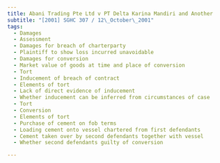 ```yaml
---
title: Abani Trading Pte Ltd v PT Delta Karina Mandiri and Another
subtitle: "[2001] SGHC 307 / 12\_October\_2001"
tags:
  - Damages
  - Assessment
  - Damages for breach of charterparty
  - Plaintiff to show loss incurred unavoidable
  - Damages for conversion
  - Market value of goods at time and place of conversion
  - Tort
  - Inducement of breach of contract
  - Elements of tort
  - Lack of direct evidence of inducement
  - Whether inducement can be inferred from circumstances of case
  - Tort
  - Conversion
  - Elements of tort
  - Purchase of cement on fob terms
  - Loading cement onto vessel chartered from first defendants
  - Cement taken over by second defendants together with vessel
  - Whether second defendants guilty of conversion

---
```


